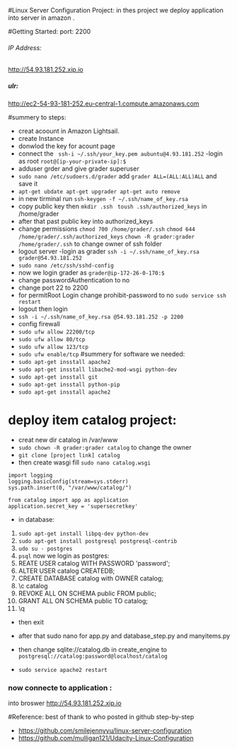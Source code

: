 #Linux Server Configuration Project:
in thes project we deploy application into server in amazon .


#Getting Started:
 port:
 2200
###### IP Address:
http://54.93.181.252.xip.io
##### ulr:
http://ec2-54-93-181-252.eu-central-1.compute.amazonaws.com

#summery to steps:
- creat acoount in Amazon Lightsail.
- create Instance
- donwlod the key for acount page
- connect the ```
ssh-i ~/.ssh/your_key.pem aubuntu@4.93.181.252```
-login as root ``root@[ip-your-private-ip]:$``
- adduser grder and give grader superuser
- ``sudo nano /etc/sudoers.d/grader`` add ``grader ALL=(ALL:ALL)ALL`` and save it 
- ``apt-get ubdate
apt-get upgrader
apt-get auto remove``
- in new tirminal run ``ssh-keygen -f ~/.ssh/name_of_key.rsa``
- copy public key then 
``mkdir .ssh
``
``toush .ssh/authorized_keys`` in /home/grader
- after that past public key into authorized_keys
- change permissions
``chmod 700 /home/grader/.ssh``
``chmod 644 /home/grader/.ssh/authorized_keys``
``chown -R grader:grader /home/grader/.ssh`` to change owner of ssh folder
- logout server 
-login as grader
``ssh -i ~/.ssh/name_of_key.rsa grader@54.93.181.252``
- ``sudo nano /etc/ssh/sshd-config``
- now we login grader as ``grader@ip-172-26-0-170:$``
- change passwordAuthentication to no 
- change port 22 to 2200
- for permitRoot Login change prohibit-password to no 
``sudo service ssh restart``
- logout then login 
- ``ssh -i ~/.ssh/name_of_key.rsa @54.93.181.252 -p 2200``
- config firewall 
- ``sudo ufw allow 22200/tcp``
- ``sudo ufw allow 80/tcp``
- ``sudo ufw allow 123/tcp``
- ``sudo ufw enable/tcp``
#summery for software we needed:
- ``sudo apt-get insstall apache2``
- ``sudo apt-get insstall libache2-mod-wsgi python-dev``
- ``sudo apt-get insstall git``
- ``sudo apt-get insstall python-pip``
- ``sudo apt-get insstall apache2``
# deploy item catalog project:
- creat new dir catalog in /var/www
- ``sudo chown -R grader:grader catalog`` to change the owner
- ``git clone [project link] catalog``
- then create wasgi fill ``sudo nano catalog.wsgi``

````import sys
import logging
logging.basicConfig(stream=sys.stderr)
sys.path.insert(0, "/var/www/catalog/")

from catalog import app as application
application.secret_key = 'supersecretkey'
````

- in database:
 1. ``sudo apt-get install libpq-dev python-dev``
 2. ``sudo apt-get install postgresql postgresql-contrib``
 3. ``udo su - postgres``
 4. ``psql``
 now we login as postgres:
 5. REATE USER catalog WITH PASSWORD 'password';
 6.  ALTER USER catalog CREATEDB;
 7. CREATE DATABASE catalog with OWNER catalog;
 8. \c catalog
 9. REVOKE ALL ON SCHEMA public FROM public;
 10. GRANT ALL ON SCHEMA public TO catalog;
 11. \q
  - then exit
  - after that sudo nano for app.py and database_step.py and manyitems.py
 
 - then change sqlite://catalog.db in create_engine to ``postgresql://catalog:password@localhost/catalog``
 
 - ``sudo service apache2 restart``
 
 ### now connecte to application :
 into broswer http://54.93.181.252.xip.io
 
 #Reference:
best of thank to who posted in github step-by-step
 
 - https://github.com/smilejennyyu/linux-server-configuration
 - https://github.com/mulligan121/Udacity-Linux-Configuration

